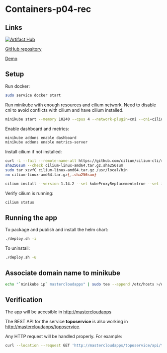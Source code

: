 # Containers-p04-rec

## Links

[![Artifact Hub](https://img.shields.io/endpoint?url=https://artifacthub.io/badge/repository/eoloplanner-mlorente-jagarrido)](https://artifacthub.io/packages/search?repo=eoloplanner-mlorente-jagarrido)

[GitHub repository](https://github.com/manulorente/mcloudapps-M3/tree/main/Containers-P04-rec)

[Demo](https://drive.google.com/file/d/1S99l9wLMxT_w4QqOew7zXWLjIbi7Re9H/view)

## Setup

Run docker:

```bash
sudo service docker start
```

Run minikube with enough resources and cilium network. Need to disable cni to avoid conflicts with cilium and have cilium installed.

```bash
minikube start --memory 10240 --cpus 4 --network-plugin=cni --cni=cilium

```

Enable dashboard and metrics:

```bash
minikube addons enable dashboard
minikube addons enable metrics-server
```

Install cilium if not installed:

```bash
curl -L --fail --remote-name-all https://github.com/cilium/cilium-cli/releases/download/v0.15.8/cilium-linux-amd64.tar.gz{,.sha256sum}
sha256sum --check cilium-linux-amd64.tar.gz.sha256sum
sudo tar xzvfC cilium-linux-amd64.tar.gz /usr/local/bin
rm cilium-linux-amd64.tar.gz{,.sha256sum}
```

```bash
cilium install --version 1.14.2 --set kubeProxyReplacement=true --set ingressController.enabled=true --set ingressController.loadbalancerMode=dedicated
```

Verify cilium is running:

```bash
cilium status
```

## Running the app

To package and publish and install the helm chart:

```bash
./deploy.sh -i
```

To uninstall:

```bash
./deploy.sh -u
```

## Associate domain name to minikube

```bash
echo "`minikube ip` mastercloudapps" | sudo tee --append /etc/hosts >/dev/null
```

## Verification

The app will be accesible in [http://mastercloudapps](http://mastercloudapps)

The REST API for the service **toposervice** is also working in [http://mastercloudapps/toposervice](http://mastercloudapps/toposervice).

Any HTTP request will be handled properly. For example:

```bash
curl --location --request GET 'http://mastercloudapps/toposervice/api/topographicdetails/sevilla'
```
